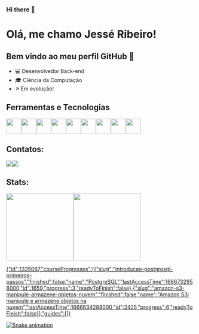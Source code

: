 ### Hi there 👋

# Olá, me chamo Jessé Ribeiro! 
## Bem vindo ao meu perfil GitHub 👋

* :computer: Desenvolvedor Back-end
* :mortar_board: Ciência da Computação
* :arrow_upper_right: Em evolução!


## Ferramentas e Tecnologias
<img src="https://cdn.jsdelivr.net/gh/devicons/devicon/icons/java/java-original-wordmark.svg" width="40" height="40"/><img src="https://cdn.jsdelivr.net/gh/devicons/devicon/icons/javascript/javascript-original.svg" width="40" height="40"/><img src="https://cdn.jsdelivr.net/gh/devicons/devicon/icons/vuejs/vuejs-original-wordmark.svg" width="40" height="40"/><img src="https://cdn.jsdelivr.net/gh/devicons/devicon/icons/spring/spring-original.svg" width="40" height="40"/><img src="https://cdn.jsdelivr.net/gh/devicons/devicon/icons/postgresql/postgresql-original.svg" width="40" height="40"/><img src="https://cdn.jsdelivr.net/gh/devicons/devicon/icons/docker/docker-plain-wordmark.svg" width="40" height="40"/><img src="https://cdn.jsdelivr.net/gh/devicons/devicon/icons/mysql/mysql-original-wordmark.svg" width="40" height="40"/><img src="https://cdn.jsdelivr.net/gh/devicons/devicon/icons/git/git-original-wordmark.svg" width="40" height="40"/><img src="https://cdn.jsdelivr.net/gh/devicons/devicon/icons/amazonwebservices/amazonwebservices-original-wordmark.svg" width="40" height="40"/>

## Contatos:
<div><a href = "mailto:jessecribeiro@hotmail.com"><img src="https://img.shields.io/badge/Gmail-D14836?style=for-the-badge&logo=gmail&logoColor=white" target="_blank"></a><a href="https://www.https://www.linkedin.com/in/jesse-chaves-ribeiro-9a7599190" target="_blank"><img src="https://img.shields.io/badge/-LinkedIn-%230077B5?style=for-the-badge&logo=linkedin&logoColor=white" target="_blank"></a></div>

## Stats:
<div><a href="https://github.com/jesseribeiro"><img height="180em" src="https://github-readme-stats.vercel.app/api/top-langs/?username=jesseribeiro&layout=compact&langs_count=7&theme=dracula"/><img height="180em" src="https://github-readme-stats.vercel.app/api?username=jesseribeiro&show_icons=true&theme=dracula&include_all_commits=true&count_private=true"/></div>

{"id":1335067,"courseProgresses":[{"slug":"introducao-postgresql-primeiros-passos","finished":false,"name":"PostgreSQL","lastAccessTime":1666732958000,"id":1659,"progress":3,"readyToFinish":false},{"slug":"amazon-s3-manipule-armazene-objetos-nuvem","finished":false,"name":"Amazon S3: manipule e armazene objetos na nuvem","lastAccessTime":1666634288000,"id":2425,"progress":6,"readyToFinish":false}],"guides":[]}

![Snake animation](https://github.com/jesseribeiro/jesseribeiro/blob/output/github-contribution-grid-snake.svg)
